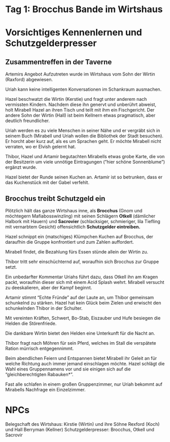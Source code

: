 # Tag 1: Brocchus Bande im Wirtshaus

# Vorsichtiges Kennenlernen und Schutzgelderpresser

## Zusammentreffen in der Taverne

Artemirs Angebot Aufzutreten wurde im Wirtshaus vom Sohn der Wirtin (Raxford) abgewiesen.

Uriah kann keine intelligenten Konversationen im Schankraum ausmachen.

Hazel beschwatzt die Wirtin (Kerstie) und fragt unter anderem nach vermissten Kindern. Nachdem diese ihn genervt und unberührt abweist, holt Mirabell Hazel an ihren Tisch und teilt mit ihm ein Fischgericht. Der andere Sohn der Wirtin (Hall) ist beim Kellnern etwas pragmatisch, aber deutlich freundlicher.

Uriah werden es zu viele Menschen in seiner Nähe und er vergräbt sich in seinem Buch (Mirabell und Uriah wollen die Bibliothek der Stadt besuchen). Er horcht aber kurz auf, als es um Sprachen geht. Er möchte Mirabell nicht verraten, wo er Elvish gelernt hat.

Thibor, Hazel und Artamir begutachten Mirabells etwas grobe Karte, die von der Besitzerin um viele unnötige Eintragungen (”hier schöne Sonnenblume”) ergänzt wurde.

Hazel bietet der Runde seinen Kuchen an. Artamir ist so betrunken, dass er das Kuchenstück mit der Gabel verfehlt.

## Brocchus treibt Schutzgeld ein

Plötzlich hält das ganze Wirtshaus inne, als **Brocchus** (Gnom und möchtegern Mafiabosswinzling) mit seinen Schlägern **Otkell** (dämlicher Halbork mit Hauern) und **Sacrovier** (schlacksiger, schmieriger, lila Tiefling mit vernarbtem Gesicht) offensichtlich **Schutzgelder eintreiben.**

Hazel schnippt ein (matschiges) Klümpchen Kuchen auf Brocchus, der daraufhin die Gruppe konfrontiert und zum Zahlen auffordert.

Mirabell findet, die Bezahlung fürs Essen stünde allein der Wirtin zu.

Thibor tritt sehr einschüchternd auf, woraufhin sich Brocchus zur Gruppe setzt.

Ein unbedarfter Kommentar Uriahs führt dazu, dass Otkell ihn am Kragen packt, woraufhin dieser sich mit einem Acid Splash wehrt. Mirabell versucht zu deeskalieren, aber der Kampf beginnt.

Artamir stimmt “Echte Fründe” auf der Laute an, um Thibor gemeinsam schunkelnd zu stärken. Hazel hat kein Glück beim Zielen und erwischt den schunkelnden Thibor in der Schulter.

Mit vereinten Kräften, Schwert, Bo-Stab, Eiszauber und Hufe besiegen die Helden die Störenfriede.

Die dankbare Wirtin bietet den Helden eine Unterkunft für die Nacht an.

Thibor fragt nach Möhren für sein Pferd, welches im Stall die verspätete Ration mürrisch entgegennimmt.

Beim abendlichen Feiern und Entspannen bietet Mirabell ihr Geleit an für welche Richtung auch immer jemand einschlagen möchte. Hazel schlägt die Wahl eines Gruppennamens vor und sie einigen sich auf die “gleichberechtigten Rabauken*”.

Fast alle schlafen in einem großen Gruppenzimmer, nur Uriah bekommt auf Mirabells Nachfrage ein Einzelzimmer.

# NPCs

Belegschaft des Wirtshaus: Kirstie (Wirtin) und ihre Söhne Rexford (Koch) und Hall Berryman (Kellner)
Schutzgelderpresser: Brocchus, Otkell und Sacrovir